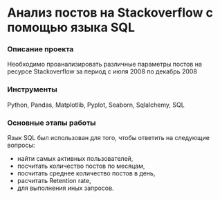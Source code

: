 # Анализ постов на Stackoverflow с помощью языка SQL
### Описание проекта
Необходимо проанализировать различные параметры постов на ресурсе Stackoverflow за период с июля 2008 по декабрь 2008

### Инструменты
Python, Pandas, Matplotlib, Pyplot, Seaborn, Sqlalchemy, SQL

### Основные этапы работы
Язык SQL был использован для того, чтобы ответить на следующие вопросы:
- найти самых активных пользователей,
- посчитать количество постов по месяцам,
- посчитать среднее количество постов в день,
- расчитать Retention rate,
- для выполнения иных запросов.
